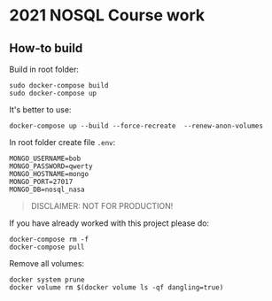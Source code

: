 # 2021 NOSQL Course work

## How-to build

Build in root folder:

```
sudo docker-compose build
sudo docker-compose up
```

It's better to use:

```
docker-compose up --build --force-recreate  --renew-anon-volumes
```

In root folder create file `.env`:

```
MONGO_USERNAME=bob
MONGO_PASSWORD=qwerty
MONGO_HOSTNAME=mongo
MONGO_PORT=27017
MONGO_DB=nosql_nasa
```

> DISCLAIMER: NOT FOR PRODUCTION!

If you have already worked with this project please do:

```
docker-compose rm -f
docker-compose pull
```

Remove all volumes:

```
docker system prune  
docker volume rm $(docker volume ls -qf dangling=true)
```
